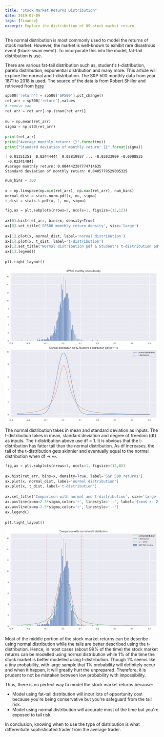 ```yaml
---
title: "Stock Market Returns Distribution"
date: 2019-05-09
tags: [finance]
excerpt: Explore the distribution of US stock market return.
---
```


The normal distribution is most commonly used to model the returns of stock market. However, the market is well-known to exhibit rare disastrous event (black-swan event). To incorporate this into the model, fat-tail distribution is use.

There are various fat-tail distribution such as, student's t-distribution, pareto distribution, exponential distribution and many more. This article will explore the normal and t-distribution. The S&P 500 monthly data from year 1871 to 2018 is used. The source of the data is from Robert Shiller and retrieved from <a href="https://datahub.io/core/s-and-p-500">here</a>


```python
sp500['return'] = sp500['SP500'].pct_change()
ret_arr = sp500['return'].values
# remove nan
ret_arr = ret_arr[~np.isnan(ret_arr)]

mu = np.mean(ret_arr)
sigma = np.std(ret_arr)

print(ret_arr)
print("Average monthly return: {}".format(mu))
print("Standard deviation of monthly return: {}".format(sigma))
```

    [ 0.01351351  0.02444444  0.02819957 ... -0.03033909 -0.0008835
     -0.02241404]
    Average monthly return: 0.004442307774714635
    Standard deviation of monthly return: 0.0405779529005325
    


```python
num_bins = 300

x = np.linspace(np.min(ret_arr), np.max(ret_arr), num_bins)
normal_dist = stats.norm.pdf(x, mu, sigma)
t_dist = stats.t.pdf(x, 1, mu, sigma)
```


```python
fig,ax = plt.subplots(nrows=2, ncols=1, figsize=(12,12))

ax[0].hist(ret_arr, bins=x, density=True)
ax[0].set_title('SP500 monthly return density', size='large')

ax[1].plot(x, normal_dist, label='normal distribution')
ax[1].plot(x, t_dist, label='t-distribution')
ax[1].set_title("Normal distribution pdf & Student's t-distribution pdf (df = 1)",size='large')
ax[1].legend()

plt.tight_layout()
```


![png](/images/stock-return-dist_files/stock-return-dist_4_0.png)


The normal distribution takes in mean and standard deviation as inputs. The t-distribution takes in mean, standard deviation and degree of freedom (df) as inputs. The t-distribution above use df = 1. It is obvious that the t-distribution has fatter tail than the normal distribution. As df increases, the tail of the t-distribution gets skinnier and eventually equal to the normal distribution when df -> $\infty$.


```python
fig,ax = plt.subplots(nrows=1, ncols=1, figsize=(12,8))

ax.hist(ret_arr, bins=x, density=True, label='S&P 500 returns')
ax.plot(x, normal_dist, label='normal distribution')
ax.plot(x, t_dist, label='t-distribution')

ax.set_title('Comparison with normal and t-distribution', size='large')
ax.axvline(x=mu+2.5*sigma,color='r', linestyle='--', label='$\mu$ +- 2.5*$\sigma$')
ax.axvline(x=mu-2.5*sigma,color='r', linestyle='--')
ax.legend()

plt.tight_layout()
```


![png](/images/stock-return-dist_files/stock-return-dist_5_0.png)


Most of the middle portion of the stock market returns can be describe using normal distribution while the tails are better described using the t-distribution. Hence, in most cases (about 99% of the time) the stock market returns can be modelled using normal distribution while 1% of the time the stock market is better modelled using t-distribution. Though 1% seems like a tiny probability, with large sample that 1% probability will definitely occur and when it happen, it will greatly hurt the unprepared. Therefore, it is prudent to not be mistaken between low probability with impossibility.

Thus, there is no perfect way to model the stock market returns because:
- Model using fat-tail distribution will incur lots of opportunity cost because you're being conservative but you're safeguard from the tail risk.
- Model using normal distribution will accurate most of the time but you're exposed to tail risk.

In conclusion, knowing when to use the type of distribution is what differentiate sophisticated trader from the average trader.
